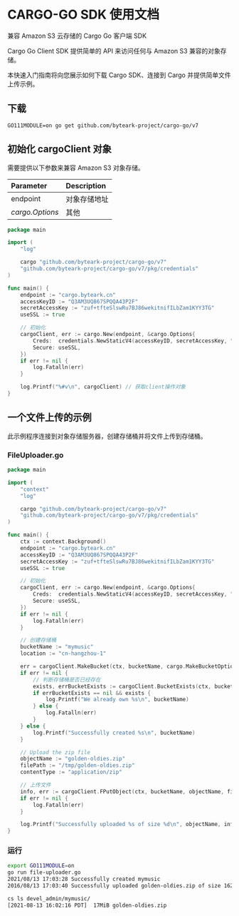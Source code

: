 # CARGO-GO SDK 使用文档

兼容 Amazon S3 云存储的 Cargo Go 客户端 SDK

Cargo Go Client SDK 提供简单的 API 来访问任何与 Amazon S3 兼容的对象存储。

本快速入门指南将向您展示如何下载 Cargo SDK、连接到 Cargo 并提供简单文件上传示例。

## 下载
```shell
GO111MODULE=on go get github.com/byteark-project/cargo-go/v7
```
## 初始化 cargoClient 对象
需要提供以下参数来兼容 Amazon S3 对象存储。

| Parameter  | Description|
| :---         |     :---     |
| endpoint   | 对象存储地址   |
| _cargo.Options_ | 其他 |

```go
package main

import (
	"log"

	cargo "github.com/byteark-project/cargo-go/v7"
	"github.com/byteark-project/cargo-go/v7/pkg/credentials"
)

func main() {
	endpoint := "cargo.byteark.cn"
	accessKeyID := "Q3AM3UQ867SPQQA43P2F"
	secretAccessKey := "zuf+tfteSlswRu7BJ86wekitnifILbZam1KYY3TG"
	useSSL := true

	// 初始化
	cargoClient, err := cargo.New(endpoint, &cargo.Options{
		Creds:  credentials.NewStaticV4(accessKeyID, secretAccessKey, ""),
		Secure: useSSL,
	})
	if err != nil {
		log.Fatalln(err)
	}

	log.Printf("%#v\n", cargoClient) // 获取client操作对象
}
```
## 一个文件上传的示例
此示例程序连接到对象存储服务器，创建存储桶并将文件上传到存储桶。

### FileUploader.go
```go
package main

import (
	"context"
	"log"

	cargo "github.com/byteark-project/cargo-go/v7"
	"github.com/byteark-project/cargo-go/v7/pkg/credentials"
)

func main() {
	ctx := context.Background()
	endpoint := "cargo.byteark.cn"
	accessKeyID := "Q3AM3UQ867SPQQA43P2F"
	secretAccessKey := "zuf+tfteSlswRu7BJ86wekitnifILbZam1KYY3TG"
	useSSL := true

	// 初始化
	cargoClient, err := cargo.New(endpoint, &cargo.Options{
		Creds:  credentials.NewStaticV4(accessKeyID, secretAccessKey, ""),
		Secure: useSSL,
	})
	if err != nil {
		log.Fatalln(err)
	}

	// 创建存储桶
	bucketName := "mymusic"
	location := "cn-hangzhou-1"

	err = cargoClient.MakeBucket(ctx, bucketName, cargo.MakeBucketOptions{Region: location})
	if err != nil {
		// 判断存储桶是否已经存在
		exists, errBucketExists := cargoClient.BucketExists(ctx, bucketName)
		if errBucketExists == nil && exists {
			log.Printf("We already own %s\n", bucketName)
		} else {
			log.Fatalln(err)
		}
	} else {
		log.Printf("Successfully created %s\n", bucketName)
	}

	// Upload the zip file
	objectName := "golden-oldies.zip"
	filePath := "/tmp/golden-oldies.zip"
	contentType := "application/zip"

	// 上传文件
	info, err := cargoClient.FPutObject(ctx, bucketName, objectName, filePath, cargo.PutObjectOptions{ContentType: contentType})
	if err != nil {
		log.Fatalln(err)
	}

	log.Printf("Successfully uploaded %s of size %d\n", objectName, info.Size)
}
```

### 运行
```sh
export GO111MODULE=on
go run file-uploader.go
2021/08/13 17:03:28 Successfully created mymusic
2016/08/13 17:03:40 Successfully uploaded golden-oldies.zip of size 16253413

cs ls devel_admin/mymusic/
[2021-08-13 16:02:16 PDT]  17MiB golden-oldies.zip
```